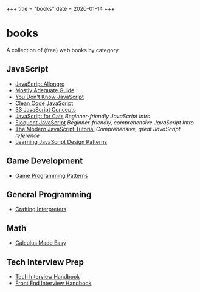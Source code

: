 +++
title = "books"
date = 2020-01-14
+++

# books

A collection of (free) web books by category.

## JavaScript

* [JavaScript Allongre](https://leanpub.com/javascriptallongesix/read)
* [Mostly Adequate Guide](https://mostly-adequate.gitbooks.io/mostly-adequate-guide/)
* [You Don't Know JavaScript](https://github.com/getify/You-Dont-Know-JS)
* [Clean Code JavaScript](https://github.com/ryanmcdermott/clean-code-javascript)
* [33 JavaScript Concepts](https://github.com/leonardomso/33-js-concepts)
* [JavaScript for Cats](http://jsforcats.com/) *Beginner-friendly JavaScript Intro*
* [Eloquent JavaScript](https://eloquentjavascript.net/) *Beginner-friendly, comprehensive JavaScript Intro*
* [The Modern JavaScript Tutorial](https://javascript.info/) *Comprehensive, great JavaScript reference*
* [Learning JavaScript Design Patterns](https://addyosmani.com/resources/essentialjsdesignpatterns/book/)

## Game Development

* [Game Programming Patterns](https://gameprogrammingpatterns.com/contents.html)

## General Programming

* [Crafting Interpreters](https://www.craftinginterpreters.com/contents.html)

## Math

* [Calculus Made Easy](http://calculusmadeeasy.org/)

## Tech Interview Prep

* [Tech Interview Handbook](https://github.com/yangshun/tech-interview-handbook)
* [Front End Interview Handbook](https://github.com/yangshun/front-end-interview-handbook)
